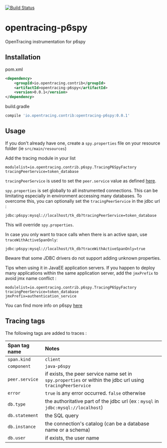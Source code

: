 [![Build Status](https://travis-ci.org/hypnoce/opentracing-p6spy.svg?branch=master)](https://travis-ci.org/hypnoce/opentracing-p6spy)

# opentracing-p6spy
OpenTracing instrumentation for p6spy

## Installation

pom.xml
```xml
<dependency>
    <groupId>io.opentracing.contrib</groupId>
    <artifactId>opentracing-p6spy</artifactId>
    <version>0.0.1</version>
</dependency>
```

build.gradle
```groovy
compile 'io.opentracing.contrib:opentracing-p6spy:0.0.1'
```

## Usage
If you don't already have one, create a `spy.properties` file on your resource folder (ie `src/main/resources`)

Add the tracing module in your list
```properties
modulelist=io.opentracing.contrib.p6spy.TracingP6SpyFactory
tracingPeerService=token_database
```
`tracingPeerService` is used to set the `peer.service` value as defined [here](https://github.com/opentracing/specification/blob/master/semantic_conventions.md).

`spy.properties` is set globally to all instrumented connections. This can be limitating especially in environment accessing many databases.
To overcome this, you can optionally set the `tracingPeerService` in the jdbc url : 
```
jdbc:p6spy:mysql://localhost/tk_db?tracingPeerService=token_database
```
This will override `spy.properties`.

In case you only want to trace calls when there is an active span, use `traceWithActiveSpanOnly`:
```
jdbc:p6spy:mysql://localhost/tk_db?traceWithActiveSpanOnly=true
``` 

Beware that some JDBC drivers do not support adding unknown properties.

Tips when using it in JavaEE application servers. If you happen to deploy many applications within the same application server, add the `jmxPrefix` to avoid jmx name conflict :
```properties
modulelist=io.opentracing.contrib.p6spy.TracingP6SpyFactory
tracingPeerService=token_database
jmxPrefix=authentication_service
``` 

You can find more info on p6spy [here](https://github.com/p6spy/p6spy)

## Tracing tags
The following tags are added to traces :
 
| Span tag name | Notes |
|:--------------|:-------------------|
| `span.kind` | `client` |
| `component` | `java-p6spy` |
| `peer.service` | if exists, the peer service name set in `spy.properties` or within the jdbc url using `tracingPeerService` |
| `error` | `true` is any error occurred. `false` otherwise |
| `db.type` | the authoritative part of the jdbc url (ex : `mysql` in `jdbc:mysql://localhost`) |
| `db.statement` | the SQL query |
| `db.instance` | the connection's catalog (can be a database name or a schema) |
| `db.user` | if exists, the user name |
